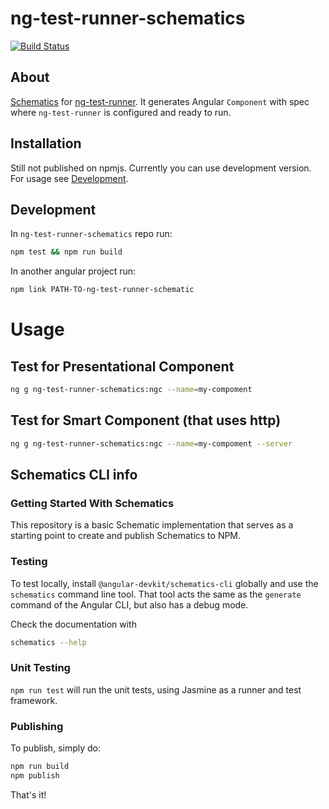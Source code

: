 # ng-test-runner-schematics
[![Build Status](https://travis-ci.org/Pragmatists/ng-test-runner-schematics.svg?branch=master)](https://travis-ci.org/Pragmatists/ng-test-runner-schematics.svg?branch=master)
## About
[Schematics](https://www.npmjs.com/package/@angular-devkit/schematics) for [ng-test-runner](https://github.com/Pragmatists/ng-test-runner). It generates Angular `Component` with spec where `ng-test-runner` is configured and ready to run.
## Installation
Still not published on npmjs. Currently you can use development version. For usage see [Development](#development). 
## Development
In `ng-test-runner-schematics` repo run: 
```bash
npm test && npm run build
```
In another angular project run:
```bash
npm link PATH-TO-ng-test-runner-schematic
```
# Usage
## Test for Presentational Component
```bash
ng g ng-test-runner-schematics:ngc --name=my-compoment
```
## Test for Smart Component (that uses http)
```bash
ng g ng-test-runner-schematics:ngc --name=my-compoment --server
```
## Schematics CLI info
### Getting Started With Schematics

This repository is a basic Schematic implementation that serves as a starting point to create and publish Schematics to NPM.

### Testing

To test locally, install `@angular-devkit/schematics-cli` globally and use the `schematics` command line tool. That tool acts the same as the `generate` command of the Angular CLI, but also has a debug mode.

Check the documentation with
```bash
schematics --help
```

### Unit Testing

`npm run test` will run the unit tests, using Jasmine as a runner and test framework.

### Publishing

To publish, simply do:

```bash
npm run build
npm publish
```

That's it!
 